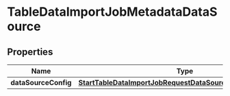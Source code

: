 

# TableDataImportJobMetadataDataSource


## Properties

| Name | Type | Description | Notes |
|------------ | ------------- | ------------- | -------------|
|**dataSourceConfig** | [**StartTableDataImportJobRequestDataSourceDataSourceConfig**](StartTableDataImportJobRequestDataSourceDataSourceConfig.md) |  |  |



